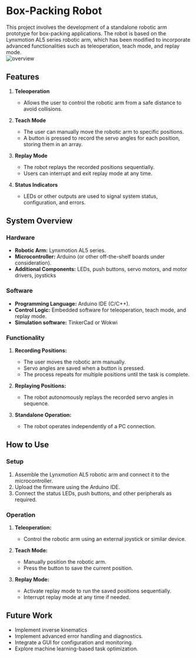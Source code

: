 # Box-Packing Robot  

This project involves the development of a standalone robotic arm prototype for box-packing applications. The robot is based on the Lynxmotion AL5 series robotic arm, which has been modified to incorporate advanced functionalities such as teleoperation, teach mode, and replay mode.  
![overview](https://github.com/user-attachments/assets/6c4e5b1e-e114-4644-93fd-13f39d9dfdd5)


## Features  

1. **Teleoperation**  
   - Allows the user to control the robotic arm from a safe distance to avoid collisions.  

2. **Teach Mode**  
   - The user can manually move the robotic arm to specific positions.  
   - A button is pressed to record the servo angles for each position, storing them in an array.  

3. **Replay Mode**  
   - The robot replays the recorded positions sequentially.  
   - Users can interrupt and exit replay mode at any time.  

4. **Status Indicators**  
   - LEDs or other outputs are used to signal system status, configuration, and errors.  

## System Overview  

### Hardware  
- **Robotic Arm:** Lynxmotion AL5 series.  
- **Microcontroller:** Arduino (or other off-the-shelf boards under consideration).  
- **Additional Components:** LEDs, push buttons, servo motors, and motor drivers, joysticks


### Software  
- **Programming Language:** Arduino IDE (C/C++).  
- **Control Logic:** Embedded software for teleoperation, teach mode, and replay mode.
- **Simulation software:** TinkerCad or Wokwi

### Functionality  
1. **Recording Positions:**  
   - The user moves the robotic arm manually.  
   - Servo angles are saved when a button is pressed.  
   - The process repeats for multiple positions until the task is complete.  

2. **Replaying Positions:**  
   - The robot autonomously replays the recorded servo angles in sequence.  

3. **Standalone Operation:**  
   - The robot operates independently of a PC connection.  

## How to Use  

### Setup  
1. Assemble the Lynxmotion AL5 robotic arm and connect it to the microcontroller.  
2. Upload the firmware using the Arduino IDE.  
3. Connect the status LEDs, push buttons, and other peripherals as required.  

### Operation  
1. **Teleoperation:**  
   - Control the robotic arm using an external joystick or similar device.  

2. **Teach Mode:**  
   - Manually position the robotic arm.  
   - Press the button to save the current position.  

3. **Replay Mode:**  
   - Activate replay mode to run the saved positions sequentially.  
   - Interrupt replay mode at any time if needed.  

## Future Work  
- Implement inverse kinematics
- Implement advanced error handling and diagnostics.  
- Integrate a GUI for configuration and monitoring.  
- Explore machine learning-based task optimization.  

